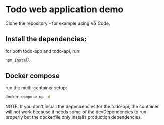 # Todo web application demo

Clone the repository - for example using VS Code.

## Install the dependencies:

for both todo-app and todo-api, run:

```bash
npm install
```

## Docker compose

run the multi-container setup:

```bash
docker-compose up -d
```

NOTE: If you don't install the dependencies for the todo-api, the container will not work because it needs some of the devDependencies to run properly but the dockerfile only installs production dependencies.
